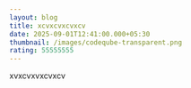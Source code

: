 ```yaml
---
layout: blog
title: xcvxcvxcvxcv
date: 2025-09-01T12:41:00.000+05:30
thumbnail: /images/codeqube-transparent.png
rating: 55555555
---
```

xvxcvxvxcvxcv
